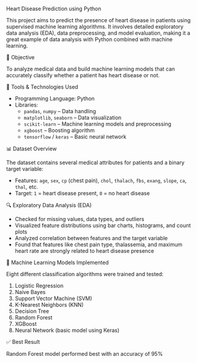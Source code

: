  Heart Disease Prediction using Python

This project aims to predict the presence of heart disease in patients using supervised machine learning algorithms. It involves detailed exploratory data analysis (EDA), data preprocessing, and model evaluation, making it a great example of data analysis with Python combined with machine learning.


 📌 Objective

To analyze medical data and build machine learning models that can accurately classify whether a patient has heart disease or not.


 🧰 Tools & Technologies Used

- Programming Language: Python  
- Libraries:
  - `pandas`, `numpy` – Data handling
  - `matplotlib`, `seaborn` – Data visualization
  - `scikit-learn` – Machine learning models and preprocessing
  - `xgboost` – Boosting algorithm
  - `tensorflow` / `keras` – Basic neural network



📊 Dataset Overview

The dataset contains several medical attributes for patients and a binary target variable:
- Features: `age`, `sex`, `cp` (chest pain), `chol`, `thalach`, `fbs`, `exang`, `slope`, `ca`, `thal`, etc.
- Target: `1` = heart disease present, `0` = no heart disease



🔍 Exploratory Data Analysis (EDA)

- Checked for missing values, data types, and outliers
- Visualized feature distributions using bar charts, histograms, and count plots
- Analyzed correlation between features and the target variable
- Found that features like chest pain type, thalassemia, and maximum heart rate are strongly related to heart disease presence



🧠 Machine Learning Models Implemented

Eight different classification algorithms were trained and tested:

1. Logistic Regression  
2. Naive Bayes  
3. Support Vector Machine (SVM)  
4. K-Nearest Neighbors (KNN)  
5. Decision Tree  
6. Random Forest  
7. XGBoost  
8. Neural Network (basic model using Keras)


✅ Best Result

Random Forest model performed best with an accuracy of 95%

